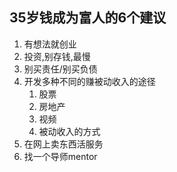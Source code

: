 
## 35岁钱成为富人的6个建议

1. 有想法就创业
2. 投资,别存钱,最慢
3. 别买责任/别买负债
4. 开发多种不同的赚被动收入的途径
    1. 股票
    2. 房地产
    3. 视频
    4. 被动收入的方式
5. 在网上卖东西活服务
6. 找一个导师mentor